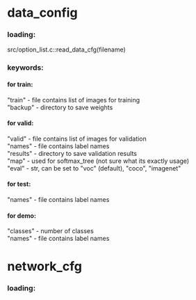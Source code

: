 # data_config
### loading:  
src/option_list.c::read_data_cfg(filename)  
### keywords:  
#### for train:  
"train" - file contains list of images for training  
"backup" - directory to save weights  
#### for valid:  
"valid" - file contains list of images for validation  
"names" - file contains label names  
"results" - directory to save validation results  
"map" - used for softmax_tree (not sure what its exactly usage)  
"eval" - str, can be set to "voc" (default), "coco", "imagenet"  
#### for test:  
"names" - file contains label names  
#### for demo:  
"classes" - number of classes  
"names" - file contains label names  

# network_cfg
### loading:
